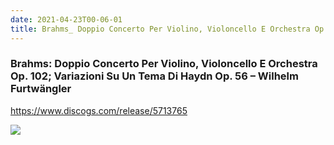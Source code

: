 ```yaml
---
date: 2021-04-23T00-06-01
title: Brahms_ Doppio Concerto Per Violino, Violoncello E Orchestra Op. 102; Variazioni Su Un Tema Di Haydn Op. 56 – Wilhelm Furtwängler
---
```

### Brahms: Doppio Concerto Per Violino, Violoncello E Orchestra Op. 102; Variazioni Su Un Tema Di Haydn Op. 56 – Wilhelm Furtwängler
https://www.discogs.com/release/5713765

![](dayone-moment://2CC7AFC57CD849FBB206E74D86508A3C)
